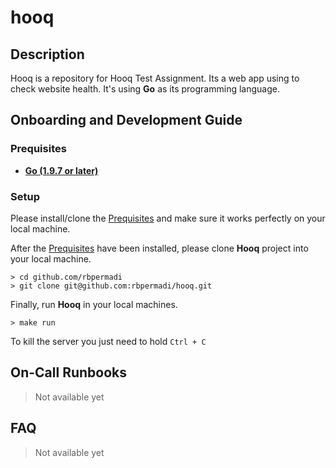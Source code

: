 # hooq

## Description

Hooq is a repository for Hooq Test Assignment. Its a web app using to check website health. It's using **Go** as its programming language.

## Onboarding and Development Guide

### Prequisites

* [**Go (1.9.7 or later)**](https://golang.org/doc/install)

### Setup

Please install/clone the [Prequisites](#prequisites) and make sure it works perfectly on your local machine.

After the [Prequisites](#prequisites) have been installed, please clone **Hooq** project into your local machine.

```
> cd github.com/rbpermadi
> git clone git@github.com:rbpermadi/hooq.git
```

Finally, run **Hooq** in your local machines.

```
> make run
```

To kill the server you just need to hold `Ctrl + C`

## On-Call Runbooks

> Not available yet

## FAQ

> Not available yet
